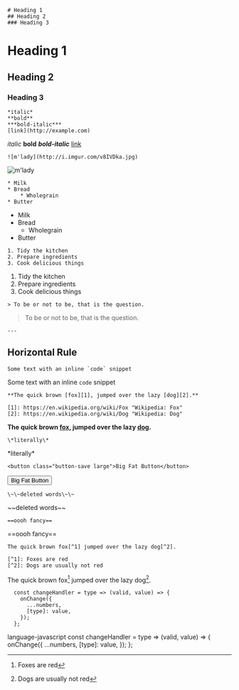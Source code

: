 ```
# Heading 1
## Heading 2
### Heading 3
```
# Heading 1
## Heading 2
### Heading 3

```
*italic*
**bold**
***bold-italic***
[link](http://example.com)
```
*italic*
**bold**
***bold-italic***
[link](http://example.com)

```
![m'lady](http://i.imgur.com/v8IVDka.jpg)
```

![m'lady](http://i.imgur.com/v8IVDka.jpg)

```
* Milk
* Bread
    * Wholegrain
* Butter
```

* Milk
* Bread
    * Wholegrain
* Butter


```
1. Tidy the kitchen
2. Prepare ingredients
3. Cook delicious things
```

1. Tidy the kitchen
2. Prepare ingredients
3. Cook delicious things

```
> To be or not to be, that is the question.
```

> To be or not to be, that is the question.

```
---
```

Horizontal Rule
---

```
Some text with an inline `code` snippet
```

Some text with an inline `code` snippet

```
**The quick brown [fox][1], jumped over the lazy [dog][2].**

[1]: https://en.wikipedia.org/wiki/Fox "Wikipedia: Fox"
[2]: https://en.wikipedia.org/wiki/Dog "Wikipedia: Dog"
```

**The quick brown [fox][1], jumped over the lazy [dog][2].**

[1]: https://en.wikipedia.org/wiki/Fox "Wikipedia: Fox"
[2]: https://en.wikipedia.org/wiki/Dog "Wikipedia: Dog"


```
\*literally\*
```

\*literally\*


```
<button class="button-save large">Big Fat Button</button>
```

<button class="button-save large">Big Fat Button</button>


```
\~\~deleted words\~\~
```

\~\~deleted words\~\~


```
==oooh fancy==
```

==oooh fancy==

```
The quick brown fox[^1] jumped over the lazy dog[^2].

[^1]: Foxes are red
[^2]: Dogs are usually not red
```

The quick brown fox[^1] jumped over the lazy dog[^2].

[^1]: Foxes are red
[^2]: Dogs are usually not red


```language-javascript
  const changeHandler = type => (valid, value) => {
    onChange({
      ...numbers,
      [type]: value,
    });
  };
```

language-javascript
  const changeHandler = type => (valid, value) => {
    onChange({
      ...numbers,
      [type]: value,
    });
  };
